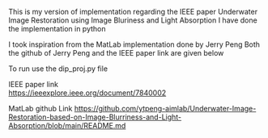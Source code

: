 This is my version of implementation regarding the IEEE paper Underwater Image Restoration using Image Bluriness and Light Absorption
I have done the implementation in python

I took inspiration from the MatLab implementation done by Jerry Peng
Both the github of Jerry Peng and the IEEE paper link are given below


To run use the dip_proj.py file

IEEE paper link   
https://ieeexplore.ieee.org/document/7840002

MatLab github Link
https://github.com/ytpeng-aimlab/Underwater-Image-Restoration-based-on-Image-Blurriness-and-Light-Absorption/blob/main/README.md

